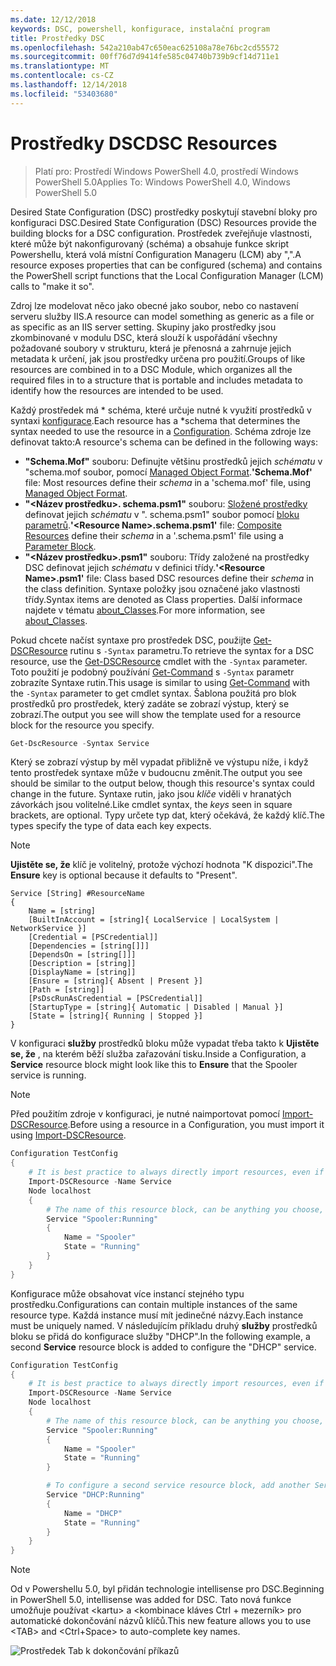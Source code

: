```yaml
---
ms.date: 12/12/2018
keywords: DSC, powershell, konfigurace, instalační program
title: Prostředky DSC
ms.openlocfilehash: 542a210ab47c650eac625108a78e76bc2cd55572
ms.sourcegitcommit: 00ff76d7d9414fe585c04740b739b9cf14d711e1
ms.translationtype: MT
ms.contentlocale: cs-CZ
ms.lasthandoff: 12/14/2018
ms.locfileid: "53403680"
---
```

# <a name="dsc-resources"></a><span data-ttu-id="be0ba-103">Prostředky DSC</span><span class="sxs-lookup"><span data-stu-id="be0ba-103">DSC Resources</span></span>

><span data-ttu-id="be0ba-104">Platí pro: Prostředí Windows PowerShell 4.0, prostředí Windows PowerShell 5.0</span><span class="sxs-lookup"><span data-stu-id="be0ba-104">Applies To: Windows PowerShell 4.0, Windows PowerShell 5.0</span></span>

<span data-ttu-id="be0ba-105">Desired State Configuration (DSC) prostředky poskytují stavební bloky pro konfiguraci DSC.</span><span class="sxs-lookup"><span data-stu-id="be0ba-105">Desired State Configuration (DSC) Resources provide the building blocks for a DSC configuration.</span></span> <span data-ttu-id="be0ba-106">Prostředek zveřejňuje vlastnosti, které může být nakonfigurovaný (schéma) a obsahuje funkce skript Powershellu, která volá místní Configuration Manageru (LCM) aby ",".</span><span class="sxs-lookup"><span data-stu-id="be0ba-106">A resource exposes properties that can be configured (schema) and contains the PowerShell script functions that the Local Configuration Manager (LCM) calls to "make it so".</span></span>

<span data-ttu-id="be0ba-107">Zdroj lze modelovat něco jako obecné jako soubor, nebo co nastavení serveru služby IIS.</span><span class="sxs-lookup"><span data-stu-id="be0ba-107">A resource can model something as generic as a file or as specific as an IIS server setting.</span></span>  <span data-ttu-id="be0ba-108">Skupiny jako prostředky jsou zkombinované v modulu DSC, která slouží k uspořádání všechny požadované soubory v strukturu, která je přenosná a zahrnuje jejich metadata k určení, jak jsou prostředky určena pro použití.</span><span class="sxs-lookup"><span data-stu-id="be0ba-108">Groups of like resources are combined in to a DSC Module, which organizes all the required files in to a structure that is portable and includes metadata to identify how the resources are intended to be used.</span></span>

<span data-ttu-id="be0ba-109">Každý prostředek má \* schéma, které určuje nutné k využití prostředků v syntaxi [konfigurace](../configurations/configurations.md).</span><span class="sxs-lookup"><span data-stu-id="be0ba-109">Each resource has a \*schema that determines the syntax needed to use the resource in a [Configuration](../configurations/configurations.md).</span></span> <span data-ttu-id="be0ba-110">Schéma zdroje lze definovat takto:</span><span class="sxs-lookup"><span data-stu-id="be0ba-110">A resource's schema can be defined in the following ways:</span></span>

- <span data-ttu-id="be0ba-111">**"Schema.Mof"** souboru: Definujte většinu prostředků jejich *schématu* v "schema.mof soubor, pomocí [Managed Object Format](/windows/desktop/wmisdk/managed-object-format--mof-).</span><span class="sxs-lookup"><span data-stu-id="be0ba-111">**'Schema.Mof'** file: Most resources define their *schema* in a 'schema.mof' file, using [Managed Object Format](/windows/desktop/wmisdk/managed-object-format--mof-).</span></span>
- <span data-ttu-id="be0ba-112">**"\<Název prostředku\>. schema.psm1"** souboru: [Složené prostředky](../configurations/compositeConfigs.md) definovat jejich *schématu* v "<ResourceName>. schema.psm1" soubor pomocí [bloku parametrů](/powershell/module/microsoft.powershell.core/about/about_functions?view=powershell-6#functions-with-parameters).</span><span class="sxs-lookup"><span data-stu-id="be0ba-112">**'\<Resource Name\>.schema.psm1'** file: [Composite Resources](../configurations/compositeConfigs.md) define their *schema* in a '<ResourceName>.schema.psm1' file using a [Parameter Block](/powershell/module/microsoft.powershell.core/about/about_functions?view=powershell-6#functions-with-parameters).</span></span>
- <span data-ttu-id="be0ba-113">**"\<Název prostředku\>.psm1"** souboru: Třídy založené na prostředky DSC definovat jejich *schématu* v definici třídy.</span><span class="sxs-lookup"><span data-stu-id="be0ba-113">**'\<Resource Name\>.psm1'** file: Class based DSC resources define their *schema* in the class definition.</span></span> <span data-ttu-id="be0ba-114">Syntaxe položky jsou označené jako vlastnosti třídy.</span><span class="sxs-lookup"><span data-stu-id="be0ba-114">Syntax items are denoted as Class properties.</span></span> <span data-ttu-id="be0ba-115">Další informace najdete v tématu [about_Classes](/powershell/module/psdesiredstateconfiguration/about/about_classes_and_dsc).</span><span class="sxs-lookup"><span data-stu-id="be0ba-115">For more information, see [about_Classes](/powershell/module/psdesiredstateconfiguration/about/about_classes_and_dsc).</span></span>

<span data-ttu-id="be0ba-116">Pokud chcete načíst syntaxe pro prostředek DSC, použijte [Get-DSCResource](/powershell/module/PSDesiredStateConfiguration/Get-DscResource) rutinu s `-Syntax` parametru.</span><span class="sxs-lookup"><span data-stu-id="be0ba-116">To retrieve the syntax for a DSC resource, use the [Get-DSCResource](/powershell/module/PSDesiredStateConfiguration/Get-DscResource) cmdlet with the `-Syntax` parameter.</span></span> <span data-ttu-id="be0ba-117">Toto použití je podobný používání [Get-Command](/powershell/module/microsoft.powershell.core/get-command) s `-Syntax` parametr zobrazíte Syntaxe rutin.</span><span class="sxs-lookup"><span data-stu-id="be0ba-117">This usage is similar to using [Get-Command](/powershell/module/microsoft.powershell.core/get-command) with the `-Syntax` parameter to get cmdlet syntax.</span></span> <span data-ttu-id="be0ba-118">Šablona použitá pro blok prostředků pro prostředek, který zadáte se zobrazí výstup, který se zobrazí.</span><span class="sxs-lookup"><span data-stu-id="be0ba-118">The output you see will show the template used for a resource block for the resource you specify.</span></span>

```powershell
Get-DscResource -Syntax Service
```

<span data-ttu-id="be0ba-119">Který se zobrazí výstup by měl vypadat přibližně ve výstupu níže, i když tento prostředek syntaxe může v budoucnu změnit.</span><span class="sxs-lookup"><span data-stu-id="be0ba-119">The output you see should be similar to the output below, though this resource's syntax could change in the future.</span></span> <span data-ttu-id="be0ba-120">Syntaxe rutin, jako jsou *klíče* viděli v hranatých závorkách jsou volitelné.</span><span class="sxs-lookup"><span data-stu-id="be0ba-120">Like cmdlet syntax, the *keys* seen in square brackets, are optional.</span></span> <span data-ttu-id="be0ba-121">Typy určete typ dat, který očekává, že každý klíč.</span><span class="sxs-lookup"><span data-stu-id="be0ba-121">The types specify the type of data each key expects.</span></span>

> [!NOTE]
> <span data-ttu-id="be0ba-122">**Ujistěte se, že** klíč je volitelný, protože výchozí hodnota "K dispozici".</span><span class="sxs-lookup"><span data-stu-id="be0ba-122">The **Ensure** key is optional because it defaults to "Present".</span></span>

```output
Service [String] #ResourceName
{
    Name = [string]
    [BuiltInAccount = [string]{ LocalService | LocalSystem | NetworkService }]
    [Credential = [PSCredential]]
    [Dependencies = [string[]]]
    [DependsOn = [string[]]]
    [Description = [string]]
    [DisplayName = [string]]
    [Ensure = [string]{ Absent | Present }]
    [Path = [string]]
    [PsDscRunAsCredential = [PSCredential]]
    [StartupType = [string]{ Automatic | Disabled | Manual }]
    [State = [string]{ Running | Stopped }]
}
```

<span data-ttu-id="be0ba-123">V konfiguraci **služby** prostředků bloku může vypadat třeba takto k **Ujistěte se, že** , na kterém běží služba zařazování tisku.</span><span class="sxs-lookup"><span data-stu-id="be0ba-123">Inside a Configuration, a **Service** resource block might look like this to **Ensure** that the Spooler service is running.</span></span>

> [!NOTE]
> <span data-ttu-id="be0ba-124">Před použitím zdroje v konfiguraci, je nutné naimportovat pomocí [Import-DSCResource](../configurations/import-dscresource.md).</span><span class="sxs-lookup"><span data-stu-id="be0ba-124">Before using a resource in a Configuration, you must import it using [Import-DSCResource](../configurations/import-dscresource.md).</span></span>

```powershell
Configuration TestConfig
{
    # It is best practice to always directly import resources, even if the resource is a built-in resource.
    Import-DSCResource -Name Service
    Node localhost
    {
        # The name of this resource block, can be anything you choose, as long as it is of type [String] as indicated by the schema.
        Service "Spooler:Running"
        {
            Name = "Spooler"
            State = "Running"
        }
    }
}
```

<span data-ttu-id="be0ba-125">Konfigurace může obsahovat více instancí stejného typu prostředku.</span><span class="sxs-lookup"><span data-stu-id="be0ba-125">Configurations can contain multiple instances of the same resource type.</span></span> <span data-ttu-id="be0ba-126">Každá instance musí mít jedinečné názvy.</span><span class="sxs-lookup"><span data-stu-id="be0ba-126">Each instance must be uniquely named.</span></span> <span data-ttu-id="be0ba-127">V následujícím příkladu druhý **služby** prostředků bloku se přidá do konfigurace služby "DHCP".</span><span class="sxs-lookup"><span data-stu-id="be0ba-127">In the following example, a second **Service** resource block is added to configure the "DHCP" service.</span></span>

```powershell
Configuration TestConfig
{
    # It is best practice to always directly import resources, even if the resource is a built-in resource.
    Import-DSCResource -Name Service
    Node localhost
    {
        # The name of this resource block, can be anything you choose, as long as it is of type [String] as indicated by the schema.
        Service "Spooler:Running"
        {
            Name = "Spooler"
            State = "Running"
        }

        # To configure a second service resource block, add another Service resource block and use a unique name.
        Service "DHCP:Running"
        {
            Name = "DHCP"
            State = "Running"
        }
    }
}
```

> [!NOTE]
> <span data-ttu-id="be0ba-128">Od v Powershellu 5.0, byl přidán technologie intellisense pro DSC.</span><span class="sxs-lookup"><span data-stu-id="be0ba-128">Beginning in PowerShell 5.0, intellisense was added for DSC.</span></span> <span data-ttu-id="be0ba-129">Tato nová funkce umožňuje používat \<kartu\> a \<kombinace kláves Ctrl + mezerník\> pro automatické dokončování názvů klíčů.</span><span class="sxs-lookup"><span data-stu-id="be0ba-129">This new feature allows you to use \<TAB\> and \<Ctrl+Space\> to auto-complete key names.</span></span>

![Prostředek Tab k dokončování příkazů](/media/resource-tabcompletion.png)
